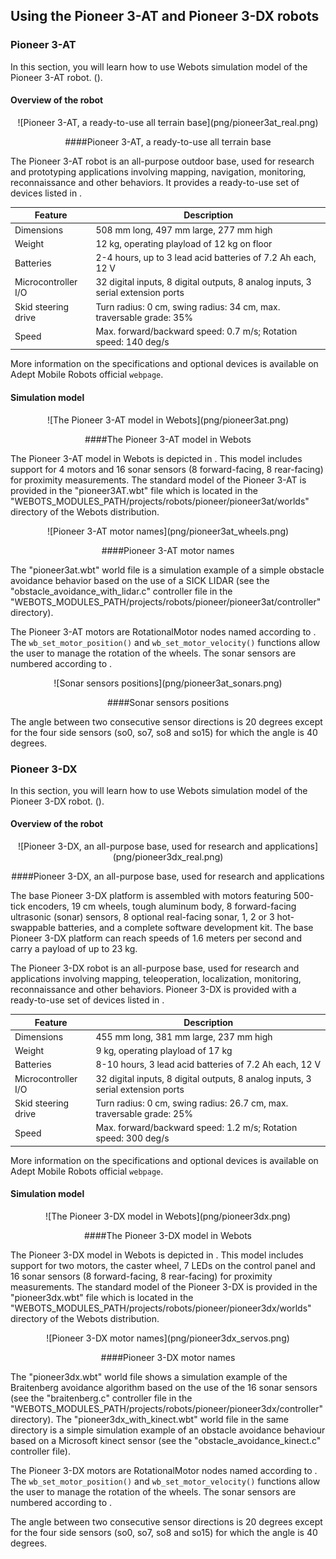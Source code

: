 ## Using the Pioneer 3-AT and Pioneer 3-DX robots

### Pioneer 3-AT

In this section, you will learn how to use Webots simulation model of the
Pioneer 3-AT robot. ().

#### Overview of the robot

<center>
![Pioneer 3-AT, a ready-to-use all terrain base](png/pioneer3at_real.png)

####Pioneer 3-AT, a ready-to-use all terrain base
</center>

The Pioneer 3-AT robot is an all-purpose outdoor base, used for research and
prototyping applications involving mapping, navigation, monitoring,
reconnaissance and other behaviors. It provides a ready-to-use set of devices
listed in .

Feature | Description
--- | ---
Dimensions | 508 mm long, 497 mm large, 277 mm high
Weight | 12 kg, operating playload of 12 kg on floor
Batteries | 2-4 hours, up to 3 lead acid batteries of 7.2 Ah each, 12 V
Microcontroller I/O | 32 digital inputs, 8 digital outputs, 8 analog inputs, 3 serial extension ports
Skid steering drive | Turn radius: 0 cm, swing radius: 34 cm, max. traversable grade: 35%
Speed | Max. forward/backward speed: 0.7 m/s; Rotation speed: 140 deg/s

More information on the specifications and optional devices is available on
Adept Mobile Robots official `webpage`.

#### Simulation model

<center>
![The Pioneer 3-AT model in Webots](png/pioneer3at.png)

####The Pioneer 3-AT model in Webots
</center>

The Pioneer 3-AT model in Webots is depicted in . This model includes support
for 4 motors and 16 sonar sensors (8 forward-facing, 8 rear-facing) for
proximity measurements. The standard model of the Pioneer 3-AT is provided in
the "pioneer3AT.wbt" file which is located in the
"WEBOTS_MODULES_PATH/projects/robots/pioneer/pioneer3at/worlds" directory of the
Webots distribution.

<center>
![Pioneer 3-AT motor names](png/pioneer3at_wheels.png)

####Pioneer 3-AT motor names
</center>

The "pioneer3at.wbt" world file is a simulation example of a simple obstacle
avoidance behavior based on the use of a SICK LIDAR (see the
"obstacle_avoidance_with_lidar.c" controller file in the
"WEBOTS_MODULES_PATH/projects/robots/pioneer/pioneer3at/controller" directory).

The Pioneer 3-AT motors are RotationalMotor nodes named according to . The
`wb_set_motor_position()` and `wb_set_motor_velocity()` functions allow the user
to manage the rotation of the wheels. The sonar sensors are numbered according
to .

<center>
![Sonar sensors positions](png/pioneer3at_sonars.png)

####Sonar sensors positions
</center>

The angle between two consecutive sensor directions is 20 degrees except for the
four side sensors (so0, so7, so8 and so15) for which the angle is 40 degrees.

### Pioneer 3-DX

In this section, you will learn how to use Webots simulation model of the
Pioneer 3-DX robot. ().

#### Overview of the robot

<center>
![Pioneer 3-DX, an all-purpose base, used for research and applications](png/pioneer3dx_real.png)

####Pioneer 3-DX, an all-purpose base, used for research and applications
</center>

The base Pioneer 3-DX platform is assembled with motors featuring 500-tick
encoders, 19 cm wheels, tough aluminum body, 8 forward-facing ultrasonic (sonar)
sensors, 8 optional real-facing sonar, 1, 2 or 3 hot-swappable batteries, and a
complete software development kit. The base Pioneer 3-DX platform can reach
speeds of 1.6 meters per second and carry a payload of up to 23 kg.

The Pioneer 3-DX robot is an all-purpose base, used for research and
applications involving mapping, teleoperation, localization, monitoring,
reconnaissance and other behaviors. Pioneer 3-DX is provided with a ready-to-use
set of devices listed in .

Feature | Description
--- | ---
Dimensions | 455 mm long, 381 mm large, 237 mm high
Weight | 9 kg, operating playload of 17 kg
Batteries | 8-10 hours, 3 lead acid batteries of 7.2 Ah each, 12 V
Microcontroller I/O | 32 digital inputs, 8 digital outputs, 8 analog inputs, 3 serial extension ports
Skid steering drive | Turn radius: 0 cm, swing radius: 26.7 cm, max. traversable grade: 25%
Speed | Max. forward/backward speed: 1.2 m/s; Rotation speed: 300 deg/s

More information on the specifications and optional devices is available on
Adept Mobile Robots official `webpage`.

#### Simulation model

<center>
![The Pioneer 3-DX model in Webots](png/pioneer3dx.png)

####The Pioneer 3-DX model in Webots
</center>

The Pioneer 3-DX model in Webots is depicted in . This model includes support
for two motors, the caster wheel, 7 LEDs on the control panel and 16 sonar
sensors (8 forward-facing, 8 rear-facing) for proximity measurements. The
standard model of the Pioneer 3-DX is provided in the "pioneer3dx.wbt" file
which is located in the
"WEBOTS_MODULES_PATH/projects/robots/pioneer/pioneer3dx/worlds" directory of the
Webots distribution.

<center>
![Pioneer 3-DX motor names](png/pioneer3dx_servos.png)

####Pioneer 3-DX motor names
</center>

The "pioneer3dx.wbt" world file shows a simulation example of the Braitenberg
avoidance algorithm based on the use of the 16 sonar sensors (see the
"braitenberg.c" controller file in the
"WEBOTS_MODULES_PATH/projects/robots/pioneer/pioneer3dx/controller" directory).
The "pioneer3dx_with_kinect.wbt" world file in the same directory is a simple
simulation example of an obstacle avoidance behaviour based on a Microsoft
kinect sensor (see the "obstacle_avoidance_kinect.c" controller file).

The Pioneer 3-DX motors are RotationalMotor nodes named according to . The
`wb_set_motor_position()` and `wb_set_motor_velocity()` functions allow the user
to manage the rotation of the wheels. The sonar sensors are numbered according
to .

The angle between two consecutive sensor directions is 20 degrees except for the
four side sensors (so0, so7, so8 and so15) for which the angle is 40 degrees.

